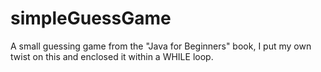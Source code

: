 # simpleGuessGame
A small guessing game from the "Java for Beginners" book, I put my own twist on this and enclosed it within a WHILE loop. 

